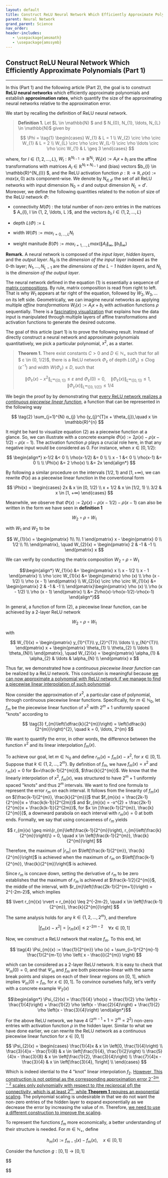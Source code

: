 ```yaml
---
layout: default
title: Construct ReLU Neural Network Which Efficiently Approximate Polynomials (Part 1)
parent: Neural Network
grand_parent: Science
nav_order: 
header-includes:
   - \usepackage{amsmath}
   - \usepackage{amssymb}
---
```


## Construct ReLU Neural Network Which Efficiently Approximate Polynomials (Part 1)

---

In this (Part 1) and the following article (Part 2), the goal is to construct **ReLU neural networks** which efficiently approximate polynomials and establish **approximation rates**, which quantify the size of the approximating neural networks relative to the approximation error. 

We start by recalling the definition of ReLU neural network. 

>**Definition 1.** Let $L \in \mathbb{N} $ and $ N_{0}, N_{1}, \ldots, N_{L} \in \mathbb{N}$ given by
>
>$$  
    \Phi = 
    \tag{1}
    \begin{cases} 
      W_{1} & L = 1 \\
      W_{2} \circ \rho \circ W_{1} & L = 2 \\
      W_{L} \circ \rho \circ W_{L-1} \circ \rho \ldots \circ \rho \circ W_{1} & L \geq 3
   \end{cases}
$$

where, for $l \in \{ 1, 2, \ldots, L\}$, $W_{l}: \mathbb{R}^{N_{l-1}} \rightarrow \mathbb{R}^{N_{l}}$, $W_{l}(x) := A_{l}x + b_{l}$ are the affine transformations with matrices $A_{l} \in \mathbb{R}^{N_{l} \times N_{l-1}}$ and (bias) vectors $b_{l} \in \mathbb{R}^{N_{l}} $, and the ReLU activation function $\rho: \mathbb{R} \rightarrow \mathbb{R}, \rho(x) := max(x, 0)$ acts component-wise. We denote by $N_{d,d'}$ the set of all ReLU networks with input dimension $N_{0} = d$ and output dimension $N_{L} = d'$. Moreover, we define the following quantities related to the notion of size of the ReLU network $\Phi$:

* connectivity $M(\Phi)$ : the total number of non-zero entries in the matrices $ A_{l}, l \in \{1, 2, \ldots, L \}$, and the vectors $b_{l}, l \in \{1, 2, \ldots, L \}$

* depth $L(\Phi) := L$

* width $W(\Phi) := max_{l=0,\ldots,L}N_{l}$

* weight manitude $B(\Phi) := max_{l=1, \ldots, L} max( \lVert A_{l} \rVert_{∞}, \lVert b_{l} \rVert_{∞} )$

**Remark.** A neural network is composed of the *input layer*, *hidden layers*, and the *output layer*. $N_{0}$ is the *dimension of the input layer* indexed as the 0-th layer; $N_{1}, \ldots, N_{L-1}$ are the *dimensions of the $L-1$ hidden layers*, and $N_{L}$ is the *dimension of the output layer*. 

The neural network defined in the equation (1) is essentially a sequence of [matrix compositions](https://www.youtube.com/watch?v=XkY2DOUCWMU). By rule, matrix composition is read from right to left. That is why $W_1$ appears at far right of the equation, followed by $W_{2}, W_{3}, \ldots$ on its left side. Geometrically, we can imagine neural networks as applying multiple *affine transformations* $W_{l}(x) := A_{l}x + b_{l}$ with activation functions $\rho$ sequentially. There is a [fascinating visualization](https://www.youtube.com/watch?v=UOvPeC8WOt8) that explains how the data input is manipulated through multiple layers of affine transformations and activation functions to generate the desired outcome. 

The goal of this article (part 1) is to prove the following result. Instead of directly construct a neural network and approximate polynomials quantitatively, we pick a particular polynomial, $x^{2}$, as a starter. 

>**Theorem 1.** There exist constants $C>0$ and $D \in ℕ_{+}$ such that for all $	ε \in (0, 1/2)$, there is a ReLU network $\Phi_{ε}$ of depth $L(\Phi_{ε}) \leq C \log (ε^{-1})$ and width $W(\Phi_{ε}) \leq D$, such that 
>
>$$
\lVert \Phi_{ε}(x) - x^{2} \rVert_{L^{∞}([0,1])} \leq ε \text{ and } \Phi_{ε}(0) = 0, \quad \lVert \Phi_{ε}(x) \rVert_{L^{∞}([0,1])} \leq 1, \quad \lVert \Phi_{ε}(x) \rVert_{L^{∞}([0,1/2])} \leq 1/4
$$

We begin the proof by by demonstrating that <ins>every ReLU network realizes a *continuous piecewise linear function*</ins>, a function that can be represented in the following way

$$
\tag{2}
\sum_{j=1}^{N} α_{j} \rho (y_{j}^{T}x + \theta_{j}),\quad  x \in \mathbb{R}^{n}
$$

It might be hard to visualize equation (2) as a piecewise function at a glance. So, we can illustrate with a concrete example $\Phi(x) := 2 \rho(x) - \rho(x-1/2) - \rho(x-1)$. The activation function $\rho$ plays a crucial role here, in that any negative input would be considered as 0. For instance, when $x \in [0, 1/2)$:

$$
\begin{align*}
   x-1/2 &< 0 \\
   \rho(x-1/2) &= 0 \\
   \\
   x - 1 &< 0 \\
   \rho(x-1) &= 0 \\
   \\
   \Phi(x) &= 2 \rho(x) \\
   &= 2x
\end{align*}   
$$

By following a similar procedure on the intervals $[1/2, 1)$ and $[1, +∞)$, we can rewrite $\Phi(x)$ as a piecewise linear function in the conventional form

$$  
    \Phi(x) = 
    \begin{cases} 
      2x & x \in [0, 1/2) \\
      x + 1/2 & x \in [1/2, 1) \\
      3/2 & x \in [1, +∞)
   \end{cases}
$$

Meanwhile, we observe that $\Phi(x) := 2 \rho(x) - \rho(x-1/2) - \rho(x-1)$ can also be written in the form we have seen in **definition 1**

$$
W_{2} \circ \rho \circ W_{1}
$$

with $W_{1}$ and $W_{2}$ to be

$$
W_{1}(x) =  \begin{pmatrix} 1\\ 1\\ 1 \end{pmatrix} x - \begin{pmatrix} 0 \\ 1/2 \\ 1\\ \end{pmatrix}, \quad W_{2}(x) = \begin{pmatrix} 2 & -1 & -1 \\ \end{pmatrix} x
$$

We can verify by conducting the matrix composition $W_{2} \circ \rho \circ W_{1}$

$$\begin{align*}
   W_{1}(x) &= \begin{pmatrix} x \\ x - 1/2 \\ x - 1 \end{pmatrix} \\
   \rho \circ W_{1}(x) &= \begin{pmatrix} \rho (x) \\ \rho (x - 1/2) \\ \rho (x - 1) \end{pmatrix} \\
   W_{2}(x) \circ \rho \circ W_{1}(x) &= \begin{pmatrix} 2 & -1 & -1 \\ \end{pmatrix}\begin{pmatrix} \rho (x) \\ \rho (x - 1/2) \\ \rho (x - 1) \end{pmatrix} \\
   &= 2\rho(x)-\rho(x-1/2)-\rho(x-1)
\end{align*}$$

In general, a function of form (2), a piecewise linear function, can be achieved by a 2-layer ReLU network 

$$
W_{2} \circ \rho \circ W_{1}
$$

with 

$$
W_{1}(x) =  \begin{pmatrix} y_{1}^{T}\\ y_{2}^{T}\\ \ldots \\ y_{N}^{T}\\ \end{pmatrix} x + \begin{pmatrix} \theta_{1} \\ \theta_{2} \\ \ldots \\ \theta_{N}\\ \end{pmatrix}, \quad W_{2}(x) = \begin{pmatrix} \alpha_{1} & \alpha_{2} & \ldots & \alpha_{N} \\ \end{pmatrix} x
$$

Thus far, we demonstrated how a *continuous piecewise linear function* can be realized by a ReLU network. This conclusion is meaningful because <ins>we can now approximate a polynomial with ReLU network if we manage to find a piecewise linear interpolation of such polynomial</ins>.  

Now consider the approximation of $x^{2}$, a particular case of polynomial, through continuous piecewise linear functions. Specifically, for $m \in ℕ_{0}$, let $f_{m}$ be the piecewise linear function of $x^{2}$ with $2^{m}+1$ uniformly spaced "knots" according to 

$$
\tag{3}
f_{m}\left(\dfrac{k}{2^{m}}\right) = \left(\dfrac{k}{2^{m}}\right)^{2}, \quad k = 0, \ldots, 2^{m}
$$

We want to quantify the error, in other words, the difference between the function $x^{2}$ and its linear interpolation $f_{m}(x)$.

To achieve our goal, let $m \in ℕ_{0}$ and define $r_{m}(x) = f_{m}(x) - x^{2}$, for $x \in [0, 1]$. Suppose that $k \in \{1, 2, \ldots, 2^{m}\}$. By definition of $f_{m}$, we have $f_{m}(x) = x^{2}$ and $r_{m}(x) = 0$ for $x=\frac{k-1}{2^{m}}$, $\frac{k}{2^{m}}$. We know that the linearly interpolation of $x^{2}$, $f_{m}(x)$, was structured to have $2^{m} + 1$ uniformly spaced "knots" and thus $2^{m}$ intervals. We want to find one formula to represent the error $r_{m}$ on each interval. It follows from the linearity of $f_{m}(x)$ on $[\frac{k-1}{2^{m}}, \frac{k}{2^{m}}]$ that $f_{m}(x) = \frac{2k-1}{2^{m}}x + \frac{k(k-1)}{2^{2m}}$ and $r_{m}(x) = -x^{2} + \frac{2k-1}{2^{m}}x + \frac{k(k-1)}{2^{2m}}$, for $x \in [\frac{k-1}{2^{m}}, \frac{k}{2^{m}}]$, a downward parabola on each interval with $r_{m}(x) = 0$ at both ends. Formally, we say that using concaveness of $r_{m}$ yields

$$
r_{m}(x) \geq min\{r_{m}\left(\frac{k-1}{2^{m}}\right), r_{m}\left(\frac{k}{2^{m}}\right)\} = 0, \quad x \in \left[\frac{k-1}{2^{m}}, \frac{k}{2^{m}}\right]
$$

Therefore, the maximum of $\lvert r_{m}\rvert$ on $\left[\frac{k-1}{2^{m}}, \frac{k}{2^{m}}\right]$ is achieved when the maximum of $r_{m}$ on $\left[\frac{k-1}{2^{m}}, \frac{k}{2^{m}}\right]$ is achieved. 

Since $r_{m}$ is concave down, setting the derivative of $r_{m}$ to be zero establishes that the maximum of $r_{m}$ is achieved at $\frac{k-1/2}{2^{m}}$, the middle of the interval, with $r_{m}\left(\frac{2k-1}{2^{m+1}}\right) = 2^{-2m-2}$, which implies

$$
\lvert r_{m}(x) \rvert = r_{m}(x) \leq 2^{-2m-2}, \quad x \in \left[\frac{k-1}{2^{m}}, \frac{k}{2^{m}}\right]
$$

The same analysis holds for any $k \in \{1, 2, \ldots, 2^{m}\}$, and therefore

$$
\lvert f_{m}(x) - x^{2}\rvert = \lvert r_{m}(x) \rvert \leq 2^{-2m-2} \quad \forall x \in [0, 1]
$$

Now, we construct a ReLU network that realize $f_{m}$. To this end, let 

$$
\tag{4}
\Psi_{m}(x) := \frac{1}{2^{m}} \rho (x) + \sum_{i=1}^{2^{m}-1} \frac{1}{2^{m-1}} \rho \left( x - \frac{i}{2^{m}} \right)
$$

which can be considered as a 2-layer ReLU network. It is easy to check that $\Psi_{m}(0) = 0$, and that $\Psi_{m}$ and $f_{m}$ are both piecewise-linear with the same break points and slopes on each of their linear regions on [0, 1], which implies $\Psi_{m}(0) = f_{m}$, for $x \in [0, 1]$. To convince ourselves fully, let's verify with a concrete example $\Psi_{2}(x)$

$$\begin{align*}
   \Psi_{2}(x) = \frac{1}{4} \rho(x) + \frac{1}{2} \rho \left(x - \frac{1}{4}\right) + \frac{1}{2} \rho \left(x - \frac{2}{4}\right) + \frac{1}{2} \rho \left(x - \frac{3}{4}\right)
\end{align*}$$

For the above ReLU network, we have 4 $(2^{m-1} + 1 = 2^{m} = 2^{2})$ non-zero entries with activation function $\rho$ in the hidden layer. Similar to what we have done earlier, we can rewrite the ReLU network as a continuous piecewise linear function for $x \in [0, 1]$

$$  
    \Psi_{2}(x) = 
    \begin{cases} 
      \frac{1}{4}x & x \in \left[0, \frac{1}{4}\right) \\
      \frac{3}{4}x - \frac{1}{8} & x \in \left[\frac{1}{4}, \frac{1}{2}\right) \\
      \frac{5}{4}x - \frac{3}{8} & x \in  \left[\frac{1}{2}, \frac{3}{4}\right) \\
      \frac{7}{4}x - \frac{3}{4} & x \in \left[\frac{3}{4}, 1\right] \\
   \end{cases}
$$

Which is indeed idential to the 4 "knot" linear interpolation $f_{2}$. <ins>However, This construction is not optimal as the corresponding approximation error $2^{-2m-2}$ scales only polynomially with respect to (the reciprocal of) the connectivity, which is at least $2^{m}$, while **Theorem 1** requires an exponential scaling</ins>. The polynomial scaling is undesirable in that we do not want the non-zero entries of the hidden layer to expand exponentially as we decrease the error by increasing the value of m. Therefore, <ins>we need to use a different construction to improve the scaling</ins>. 

To represent the functions $f_{m}$ more economically, a better understanding of their structure is needed. For $m \in ℕ_{+}$, define

$$
h_{m}(x) := f_{m-1}(x) - f_{m}(x), \quad x \in [0, 1]
$$

Consider the function $g: [0, 1] \rightarrow [0, 1]$

$$

$$